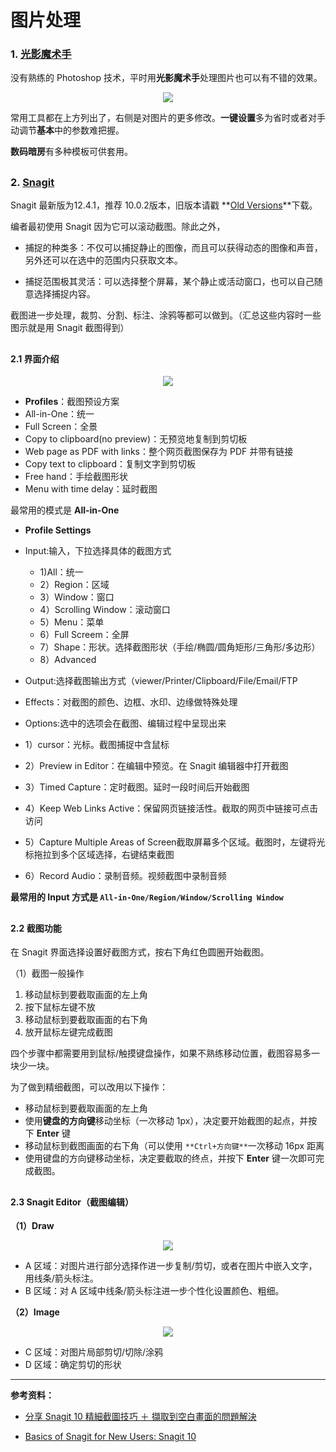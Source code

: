 # 图片处理

### 1. **[光影魔术手](http://www.neoimaging.cn/)**

没有熟练的 Photoshop 技术，平时用**光影魔术手**处理图片也可以有不错的效果。

<div style="text-align: center">
<img src="https://41.media.tumblr.com/d6a70ef5120adb5e219e0a27ee9833b1/tumblr_nw3dlyjFwP1uft3xho1_1280.png"/>
</div>

常用工具都在上方列出了，右侧是对图片的更多修改。**一键设置**多为省时或者对手动调节**基本**中的参数难把握。

**数码暗房**有多种模板可供套用。

## 

### 2. [Snagit](https://www.techsmith.com/snagit.html)

Snagit 最新版为12.4.1，推荐 10.0.2版本，旧版本请戳
**[Old Versions](https://www.techsmith.com/download/oldversions.asp)**下载。

编者最初使用 Snagit 因为它可以滚动截图。除此之外，


* 捕捉的种类多：不仅可以捕捉静止的图像，而且可以获得动态的图像和声音，另外还可以在选中的范围内只获取文本。

*  捕捉范围极其灵活：可以选择整个屏幕，某个静止或活动窗口，也可以自己随意选择捕捉内容。

截图进一步处理，裁剪、分割、标注、涂鸦等都可以做到。（汇总这些内容时一些图示就是用 Snagit 截图得到）

## 

#### 2.1 界面介绍

<div style="text-align: center">
<img src="https://40.media.tumblr.com/a8dc63faa3789baee03bc01ea5e3bbce/tumblr_nw71aj7WhG1uft3xho3_r1_1280.png"/>
</div>

* **Profiles**：截图预设方案
 * All-in-One：统一
 * Full Screen：全景
 * Copy to clipboard(no preview)：无预览地复制到剪切板
 * Web page as PDF with links：整个网页截图保存为 PDF 并带有链接
 * Copy text to clipboard：复制文字到剪切板
 * Free hand：手绘截图形状
 * Menu with time delay：延时截图

最常用的模式是 **All-in-One**
* **Profile Settings**
 * Input:输入，下拉选择具体的截图方式
 
   * 1)All：统一
   * 2）Region：区域
   * 3）Window：窗口
   * 4）Scrolling Window：滚动窗口
   * 5）Menu：菜单
   * 6）Full Screem：全屏
   * 7）Shape：形状。选择截图形状（手绘/椭圆/圆角矩形/三角形/多边形）
   * 8）Advanced
   
 * Output:选择截图输出方式（viewer/Printer/Clipboard/File/Email/FTP
 * Effects：对截图的颜色、边框、水印、边缘做特殊处理
 * Options:选中的选项会在截图、编辑过程中呈现出来
 
  * 1）cursor：光标。截图捕捉中含鼠标
  * 2）Preview in Editor：在编辑中预览。在 Snagit 编辑器中打开截图
  * 3）Timed Capture：定时截图。延时一段时间后开始截图
  * 4）Keep Web Links Active：保留网页链接活性。截取的网页中链接可点击访问
  * 5）Capture Multiple Areas of Screen截取屏幕多个区域。截图时，左键将光标拖拉到多个区域选择，右键结束截图
  * 6）Record Audio：录制音频。视频截图中录制音频
 
**最常用的 Input 方式是 ```All-in-One/Region/Window/Scrolling Window```**
 
## 

#### 2.2 截图功能

在 Snagit 界面选择设置好截图方式，按右下角红色圆圈开始截图。

（1）截图一般操作

1. 移动鼠标到要截取画面的左上角
2. 按下鼠标左键不放
3. 移动鼠标到要截取画面的右下角
4. 放开鼠标左键完成截图

四个步骤中都需要用到鼠标/触摸键盘操作，如果不熟练移动位置，截图容易多一块少一块。

为了做到精细截图，可以改用以下操作：
* 移动鼠标到要截取画面的左上角
* 使用**键盘的方向键**移动坐标（一次移动 1px），决定要开始截图的起点，并按下 **Enter** 键
* 移动鼠标到截图画面的右下角（可以使用 ```**Ctrl+方向键**```一次移动 16px 距离
* 使用键盘的方向键移动坐标，决定要截取的终点，并按下 **Enter** 键一次即可完成截图。

## 

#### 2.3 Snagit Editor（截图编辑）

**（1）Draw**
<div style="text-align: center">
<img src="https://40.media.tumblr.com/46ee209f7d4995e948ce4aa52a3ea0fb/tumblr_nw71aj7WhG1uft3xho1_r2_1280.png"/>
</div>

* A 区域：对图片进行部分选择作进一步复制/剪切，或者在图片中嵌入文字，用线条/箭头标注。
* B 区域：对 A 区域中线条/箭头标注进一步个性化设置颜色、粗细。

**（2）Image**
<div style="text-align: center">
<img src="https://40.media.tumblr.com/8d22300071cbb815d208514ffe34f46c/tumblr_nw71aj7WhG1uft3xho2_r2_1280.png"/>
</div>

* C 区域：对图片局部剪切/切除/涂鸦
* D 区域：确定剪切的形状

--- 

**参考资料：**

* [分享 Snagit 10 精細截圖技巧 ＋ 擷取到空白畫面的問題解決](http://blog.miniasp.com/post/2010/10/23/Snagit-10-All-in-One-Capture-Tips-and-a-Alt-Print-Screen-profile.aspx)

* [Basics of Snagit for New Users: Snagit 10](https://www.youtube.com/watch?v=k_I85ziKcs8)


